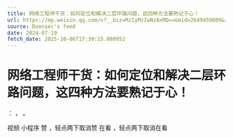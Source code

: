 ```yaml
---
title: 网络工程师干货：如何定位和解决二层环路问题，这四种方法要熟记于心！
url: https://mp.weixin.qq.com/s?__biz=MzIyMzIwNzAxMQ==&mid=2649459809&idx=1&sn=b7718c033dd6b41445ec1a8853de8c96
source: Doonsec's feed
date: 2024-07-19
fetch_date: 2025-10-06T17:39:15.080952
---
```


# 网络工程师干货：如何定位和解决二层环路问题，这四种方法要熟记于心！

：
，
。

视频
小程序
赞
，轻点两下取消赞
在看
，轻点两下取消在看